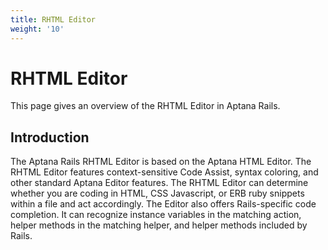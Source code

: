 ```yaml
---
title: RHTML Editor
weight: '10'
---
```


# RHTML Editor

This page gives an overview of the RHTML Editor in Aptana Rails.

## Introduction

The Aptana Rails RHTML Editor is based on the Aptana HTML Editor. The RHTML Editor features context-sensitive Code Assist, syntax coloring, and other standard Aptana Editor features. The RHTML Editor can determine whether you are coding in HTML, CSS Javascript, or ERB ruby snippets within a file and act accordingly. The Editor also offers Rails-specific code completion. It can recognize instance variables in the matching action, helper methods in the matching helper, and helper methods included by Rails.
